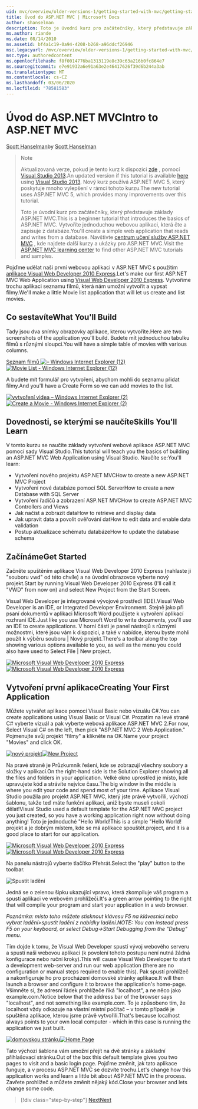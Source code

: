 ```yaml
---
uid: mvc/overview/older-versions-1/getting-started-with-mvc/getting-started-with-mvc-part1
title: Úvod do ASP.NET MVC | Microsoft Docs
author: shanselman
description: Toto je úvodní kurz pro začátečníky, který představuje základy ASP.NET MVC. Vytvořte jednoduchou webovou aplikaci, která čte a zapisuje z databáze.
ms.author: riande
ms.date: 08/14/2010
ms.assetid: bf4a1c19-0a94-4208-b268-a96ddcf26946
msc.legacyurl: /mvc/overview/older-versions-1/getting-started-with-mvc/getting-started-with-mvc-part1
msc.type: authoredcontent
ms.openlocfilehash: f8f0014776ba1313119e8c39c63a216b0fc864e7
ms.sourcegitcommit: e7e91932a6e91a63e2e46417626f39d6b244a3ab
ms.translationtype: MT
ms.contentlocale: cs-CZ
ms.lasthandoff: 03/06/2020
ms.locfileid: "78581583"
---
```

# <a name="intro-to-aspnet-mvc"></a><span data-ttu-id="61f8a-104">Úvod do ASP.NET MVC</span><span class="sxs-lookup"><span data-stu-id="61f8a-104">Intro to ASP.NET MVC</span></span>

<span data-ttu-id="61f8a-105">[Scott Hanselman](https://github.com/shanselman)</span><span class="sxs-lookup"><span data-stu-id="61f8a-105">by [Scott Hanselman](https://github.com/shanselman)</span></span>

> > [!NOTE]
> > <span data-ttu-id="61f8a-106">Aktualizovaná verze, pokud je tento kurz k dispozici [zde](../../getting-started/introduction/getting-started.md) , pomocí [Visual Studio 2013](https://my.visualstudio.com/Downloads?q=visual%20studio%202013).</span><span class="sxs-lookup"><span data-stu-id="61f8a-106">An updated version if this tutorial is available [here](../../getting-started/introduction/getting-started.md) using [Visual Studio 2013](https://my.visualstudio.com/Downloads?q=visual%20studio%202013).</span></span> <span data-ttu-id="61f8a-107">Nový kurz používá ASP.NET MVC 5, který poskytuje mnoho vylepšení v rámci tohoto kurzu.</span><span class="sxs-lookup"><span data-stu-id="61f8a-107">The new tutorial uses ASP.NET MVC 5, which provides many improvements over this tutorial.</span></span>
>
>
> <span data-ttu-id="61f8a-108">Toto je úvodní kurz pro začátečníky, který představuje základy ASP.NET MVC.</span><span class="sxs-lookup"><span data-stu-id="61f8a-108">This is a beginner tutorial that introduces the basics of ASP.NET MVC.</span></span> <span data-ttu-id="61f8a-109">Vytvoříte jednoduchou webovou aplikaci, která čte a zapisuje z databáze.</span><span class="sxs-lookup"><span data-stu-id="61f8a-109">You'll create a simple web application that reads and writes from a database.</span></span> <span data-ttu-id="61f8a-110">Navštivte [centrum učení služby ASP.NET MVC](../../../index.md) , kde najdete další kurzy a ukázky pro ASP.NET MVC.</span><span class="sxs-lookup"><span data-stu-id="61f8a-110">Visit the [ASP.NET MVC learning center](../../../index.md) to find other ASP.NET MVC tutorials and samples.</span></span>

<span data-ttu-id="61f8a-111">Pojďme udělat naši první webovou aplikaci v ASP.NET MVC s použitím [aplikace Visual Web Developer 2010 Express](https://www.microsoft.com/express/Web/).</span><span class="sxs-lookup"><span data-stu-id="61f8a-111">Let's make our first ASP.NET MVC Web Application using [Visual Web Developer 2010 Express](https://www.microsoft.com/express/Web/).</span></span> <span data-ttu-id="61f8a-112">Vytvoříme trochu aplikaci seznamu filmů, která nám umožní vytvořit a vypsat filmy.</span><span class="sxs-lookup"><span data-stu-id="61f8a-112">We'll make a little Movie list application that will let us create and list movies.</span></span>

## <a name="what-youll-build"></a><span data-ttu-id="61f8a-113">Co sestavíte</span><span class="sxs-lookup"><span data-stu-id="61f8a-113">What You'll Build</span></span>

<span data-ttu-id="61f8a-114">Tady jsou dva snímky obrazovky aplikace, kterou vytvoříte.</span><span class="sxs-lookup"><span data-stu-id="61f8a-114">Here are two screenshots of the application you'll build.</span></span> <span data-ttu-id="61f8a-115">Budete mít jednoduchou tabulku filmů s různými sloupci.</span><span class="sxs-lookup"><span data-stu-id="61f8a-115">You will have a simple table of movies with various columns.</span></span>

<span data-ttu-id="61f8a-116">[Seznam filmů ![– Windows Internet Explorer (12)](getting-started-with-mvc-part1/_static/image2.png)](getting-started-with-mvc-part1/_static/image1.png)</span><span class="sxs-lookup"><span data-stu-id="61f8a-116">[![Movie List - Windows Internet Explorer (12)](getting-started-with-mvc-part1/_static/image2.png)](getting-started-with-mvc-part1/_static/image1.png)</span></span>

<span data-ttu-id="61f8a-117">A budete mít formulář pro vytvoření, abychom mohli do seznamu přidat filmy.</span><span class="sxs-lookup"><span data-stu-id="61f8a-117">And you'll have a Create Form so we can add movies to the list.</span></span>

<span data-ttu-id="61f8a-118">[![vytvoření videa – Windows Internet Explorer (2)](getting-started-with-mvc-part1/_static/image4.png)](getting-started-with-mvc-part1/_static/image3.png)</span><span class="sxs-lookup"><span data-stu-id="61f8a-118">[![Create a Movie - Windows Internet Explorer (2)](getting-started-with-mvc-part1/_static/image4.png)](getting-started-with-mvc-part1/_static/image3.png)</span></span>

## <a name="skills-youll-learn"></a><span data-ttu-id="61f8a-119">Dovednosti, se kterými se naučíte</span><span class="sxs-lookup"><span data-stu-id="61f8a-119">Skills You'll Learn</span></span>

<span data-ttu-id="61f8a-120">V tomto kurzu se naučíte základy vytvoření webové aplikace ASP.NET MVC pomocí sady Visual Studio.</span><span class="sxs-lookup"><span data-stu-id="61f8a-120">This tutorial will teach you the basics of building an ASP.NET MVC Web Application using Visual Studio.</span></span> <span data-ttu-id="61f8a-121">Naučíte se:</span><span class="sxs-lookup"><span data-stu-id="61f8a-121">You'll learn:</span></span>

- <span data-ttu-id="61f8a-122">Vytvoření nového projektu ASP.NET MVC</span><span class="sxs-lookup"><span data-stu-id="61f8a-122">How to create a new ASP.NET MVC Project</span></span>
- <span data-ttu-id="61f8a-123">Vytvoření nové databáze pomocí SQL Server</span><span class="sxs-lookup"><span data-stu-id="61f8a-123">How to create a new Database with SQL Server</span></span>
- <span data-ttu-id="61f8a-124">Vytvoření řadičů a zobrazení ASP.NET MVC</span><span class="sxs-lookup"><span data-stu-id="61f8a-124">How to create ASP.NET MVC Controllers and Views</span></span>
- <span data-ttu-id="61f8a-125">Jak načíst a zobrazit data</span><span class="sxs-lookup"><span data-stu-id="61f8a-125">How to retrieve and display data</span></span>
- <span data-ttu-id="61f8a-126">Jak upravit data a povolit ověřování dat</span><span class="sxs-lookup"><span data-stu-id="61f8a-126">How to edit data and enable data validation</span></span>
- <span data-ttu-id="61f8a-127">Postup aktualizace schématu databáze</span><span class="sxs-lookup"><span data-stu-id="61f8a-127">How to update the database schema</span></span>

## <a name="get-started"></a><span data-ttu-id="61f8a-128">Začínáme</span><span class="sxs-lookup"><span data-stu-id="61f8a-128">Get Started</span></span>

<span data-ttu-id="61f8a-129">Začněte spuštěním aplikace Visual Web Developer 2010 Express (nahlaste ji "souboru vwd" od této chvíle) a na úvodní obrazovce vyberte nový projekt.</span><span class="sxs-lookup"><span data-stu-id="61f8a-129">Start by running Visual Web Developer 2010 Express (I'll call it "VWD" from now on) and select New Project from the Start Screen.</span></span>

<span data-ttu-id="61f8a-130">Visual Web Developer je integrované vývojové prostředí (IDE).</span><span class="sxs-lookup"><span data-stu-id="61f8a-130">Visual Web Developer is an IDE, or Integrated Developer Environment.</span></span> <span data-ttu-id="61f8a-131">Stejně jako při psaní dokumentů v aplikaci Microsoft Word použijete k vytvoření aplikací rozhraní IDE.</span><span class="sxs-lookup"><span data-stu-id="61f8a-131">Just like you use Microsoft Word to write documents, you'll use an IDE to create applications.</span></span> <span data-ttu-id="61f8a-132">V horní části je panel nástrojů s různými možnostmi, které jsou vám k dispozici, a také v nabídce, kterou byste mohli použít k výběru souboru | Nový projekt.</span><span class="sxs-lookup"><span data-stu-id="61f8a-132">There's a toolbar along the top showing various options available to you, as well as the menu you could also have used to Select File | New project.</span></span>

<span data-ttu-id="61f8a-133">[![Microsoft Visual Web Developer 2010 Express](getting-started-with-mvc-part1/_static/image6.png)](getting-started-with-mvc-part1/_static/image5.png)</span><span class="sxs-lookup"><span data-stu-id="61f8a-133">[![Microsoft Visual Web Developer 2010 Express](getting-started-with-mvc-part1/_static/image6.png)](getting-started-with-mvc-part1/_static/image5.png)</span></span>

## <a name="creating-your-first-application"></a><span data-ttu-id="61f8a-134">Vytvoření první aplikace</span><span class="sxs-lookup"><span data-stu-id="61f8a-134">Creating Your First Application</span></span>

<span data-ttu-id="61f8a-135">Můžete vytvářet aplikace pomocí Visual Basic nebo vizuálu C#.</span><span class="sxs-lookup"><span data-stu-id="61f8a-135">You can create applications using Visual Basic or Visual C#.</span></span> <span data-ttu-id="61f8a-136">Prozatím na levé straně C# vyberte vizuál a pak vyberte webová aplikace ASP.NET MVC 2.</span><span class="sxs-lookup"><span data-stu-id="61f8a-136">For now, Select Visual C# on the left, then pick "ASP.NET MVC 2 Web Application."</span></span> <span data-ttu-id="61f8a-137">Pojmenujte svůj projekt "filmy" a klikněte na OK.</span><span class="sxs-lookup"><span data-stu-id="61f8a-137">Name your project "Movies" and click OK.</span></span>

<span data-ttu-id="61f8a-138">[![nový projekt](getting-started-with-mvc-part1/_static/image8.png)](getting-started-with-mvc-part1/_static/image7.png)</span><span class="sxs-lookup"><span data-stu-id="61f8a-138">[![New Project](getting-started-with-mvc-part1/_static/image8.png)](getting-started-with-mvc-part1/_static/image7.png)</span></span>

<span data-ttu-id="61f8a-139">Na pravé straně je Průzkumník řešení, kde se zobrazují všechny soubory a složky v aplikaci.</span><span class="sxs-lookup"><span data-stu-id="61f8a-139">On the right-hand side is the Solution Explorer showing all the files and folders in your application.</span></span> <span data-ttu-id="61f8a-140">Velké okno uprostřed je místo, kde upravujete kód a strávíte nejvíce času.</span><span class="sxs-lookup"><span data-stu-id="61f8a-140">The big window in the middle is where you edit your code and spend most of your time.</span></span> <span data-ttu-id="61f8a-141">Aplikace Visual Studio použila pro projekt ASP.NET MVC, který jste právě vytvořili, výchozí šablonu, takže teď máte funkční aplikaci, aniž byste museli cokoli dělat!</span><span class="sxs-lookup"><span data-stu-id="61f8a-141">Visual Studio used a default template for the ASP.NET MVC project you just created, so you have a working application right now without doing anything!</span></span> <span data-ttu-id="61f8a-142">Toto je jednoduché "Hello World!</span><span class="sxs-lookup"><span data-stu-id="61f8a-142">This is a simple "Hello World!</span></span> <span data-ttu-id="61f8a-143">projekt a je dobrým místem, kde se má aplikace spouštět.</span><span class="sxs-lookup"><span data-stu-id="61f8a-143">project, and it is a good place to start for our application.</span></span>

<span data-ttu-id="61f8a-144">[![Microsoft Visual Web Developer 2010 Express](getting-started-with-mvc-part1/_static/image10.png)](getting-started-with-mvc-part1/_static/image9.png)</span><span class="sxs-lookup"><span data-stu-id="61f8a-144">[![Microsoft Visual Web Developer 2010 Express](getting-started-with-mvc-part1/_static/image10.png)](getting-started-with-mvc-part1/_static/image9.png)</span></span>

<span data-ttu-id="61f8a-145">Na panelu nástrojů vyberte tlačítko Přehrát.</span><span class="sxs-lookup"><span data-stu-id="61f8a-145">Select the "play" button to the toolbar.</span></span>

![Spustit ladění](getting-started-with-mvc-part1/_static/image11.png)

<span data-ttu-id="61f8a-147">Jedná se o zelenou šipku ukazující vpravo, která zkompiluje váš program a spustí aplikaci ve webovém prohlížeči.</span><span class="sxs-lookup"><span data-stu-id="61f8a-147">It's a green arrow pointing to the right that will compile your program and start your application in a web browser.</span></span>

<span data-ttu-id="61f8a-148">*Poznámka: místo toho můžete stisknout klávesu F5 na klávesnici nebo vybrat ladění&gt;spustit ladění z nabídky ladění.*</span><span class="sxs-lookup"><span data-stu-id="61f8a-148">*NOTE: You can instead press F5 on your keyboard, or select Debug-&gt;Start Debugging from the "Debug" menu.*</span></span>

<span data-ttu-id="61f8a-149">Tím dojde k tomu, že Visual Web Developer spustí vývoj webového serveru a spustí naši webovou aplikaci (k povolení tohoto postupu není nutná žádná konfigurace nebo ruční kroky).</span><span class="sxs-lookup"><span data-stu-id="61f8a-149">This will cause Visual Web Developer to start a development web-server and run our web application (there are no configuration or manual steps required to enable this).</span></span> <span data-ttu-id="61f8a-150">Pak spustí prohlížeč a nakonfiguruje ho pro procházení domovské stránky aplikace.</span><span class="sxs-lookup"><span data-stu-id="61f8a-150">It will then launch a browser and configure it to browse the application's home-page.</span></span> <span data-ttu-id="61f8a-151">Všimněte si, že adresní řádek prohlížeče říká "localhost", a ne něco jako example.com.</span><span class="sxs-lookup"><span data-stu-id="61f8a-151">Notice below that the address bar of the browser says "localhost", and not something like example.com.</span></span> <span data-ttu-id="61f8a-152">To je způsobeno tím, že localhost vždy odkazuje na vlastní místní počítač – v tomto případě je spuštěna aplikace, kterou jsme právě vytvořili.</span><span class="sxs-lookup"><span data-stu-id="61f8a-152">That's because localhost always points to your own local computer - which in this case is running the application we just built.</span></span>

<span data-ttu-id="61f8a-153">[![domovskou stránku](getting-started-with-mvc-part1/_static/image13.png)](getting-started-with-mvc-part1/_static/image12.png)</span><span class="sxs-lookup"><span data-stu-id="61f8a-153">[![Home Page](getting-started-with-mvc-part1/_static/image13.png)](getting-started-with-mvc-part1/_static/image12.png)</span></span>

<span data-ttu-id="61f8a-154">Tato výchozí šablona vám umožní přejít na dvě stránky a základní přihlašovací stránku.</span><span class="sxs-lookup"><span data-stu-id="61f8a-154">Out of the box this default template gives you two pages to visit and a basic login page.</span></span> <span data-ttu-id="61f8a-155">Pojďme změnit, jak tato aplikace funguje, a v procesu ASP.NET MVC se dozvíte trochu.</span><span class="sxs-lookup"><span data-stu-id="61f8a-155">Let's change how this application works and learn a little bit about ASP.NET MVC in the process.</span></span> <span data-ttu-id="61f8a-156">Zavřete prohlížeč a můžete změnit nějaký kód.</span><span class="sxs-lookup"><span data-stu-id="61f8a-156">Close your browser and lets change some code.</span></span>

> [!div class="step-by-step"]
> [<span data-ttu-id="61f8a-157">Next</span><span class="sxs-lookup"><span data-stu-id="61f8a-157">Next</span></span>](getting-started-with-mvc-part2.md)
